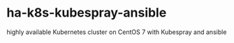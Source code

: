 # ha-k8s-kubespray-ansible
highly available Kubernetes cluster on CentOS 7 with Kubespray and ansible
